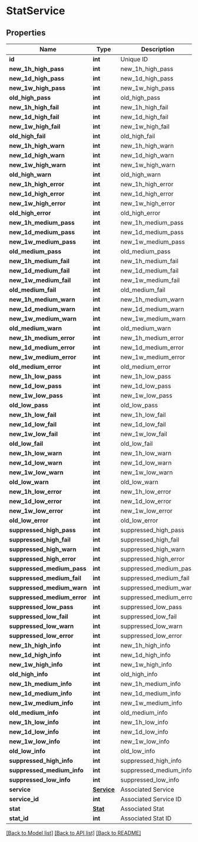 # StatService

## Properties
Name | Type | Description | Notes
------------ | ------------- | ------------- | -------------
**id** | **int** | Unique ID | [optional] 
**new_1h_high_pass** | **int** | new_1h_high_pass | [optional] 
**new_1d_high_pass** | **int** | new_1d_high_pass | [optional] 
**new_1w_high_pass** | **int** | new_1w_high_pass | [optional] 
**old_high_pass** | **int** | old_high_pass | [optional] 
**new_1h_high_fail** | **int** | new_1h_high_fail | [optional] 
**new_1d_high_fail** | **int** | new_1d_high_fail | [optional] 
**new_1w_high_fail** | **int** | new_1w_high_fail | [optional] 
**old_high_fail** | **int** | old_high_fail | [optional] 
**new_1h_high_warn** | **int** | new_1h_high_warn | [optional] 
**new_1d_high_warn** | **int** | new_1d_high_warn | [optional] 
**new_1w_high_warn** | **int** | new_1w_high_warn | [optional] 
**old_high_warn** | **int** | old_high_warn | [optional] 
**new_1h_high_error** | **int** | new_1h_high_error | [optional] 
**new_1d_high_error** | **int** | new_1d_high_error | [optional] 
**new_1w_high_error** | **int** | new_1w_high_error | [optional] 
**old_high_error** | **int** | old_high_error | [optional] 
**new_1h_medium_pass** | **int** | new_1h_medium_pass | [optional] 
**new_1d_medium_pass** | **int** | new_1d_medium_pass | [optional] 
**new_1w_medium_pass** | **int** | new_1w_medium_pass | [optional] 
**old_medium_pass** | **int** | old_medium_pass | [optional] 
**new_1h_medium_fail** | **int** | new_1h_medium_fail | [optional] 
**new_1d_medium_fail** | **int** | new_1d_medium_fail | [optional] 
**new_1w_medium_fail** | **int** | new_1w_medium_fail | [optional] 
**old_medium_fail** | **int** | old_medium_fail | [optional] 
**new_1h_medium_warn** | **int** | new_1h_medium_warn | [optional] 
**new_1d_medium_warn** | **int** | new_1d_medium_warn | [optional] 
**new_1w_medium_warn** | **int** | new_1w_medium_warn | [optional] 
**old_medium_warn** | **int** | old_medium_warn | [optional] 
**new_1h_medium_error** | **int** | new_1h_medium_error | [optional] 
**new_1d_medium_error** | **int** | new_1d_medium_error | [optional] 
**new_1w_medium_error** | **int** | new_1w_medium_error | [optional] 
**old_medium_error** | **int** | old_medium_error | [optional] 
**new_1h_low_pass** | **int** | new_1h_low_pass | [optional] 
**new_1d_low_pass** | **int** | new_1d_low_pass | [optional] 
**new_1w_low_pass** | **int** | new_1w_low_pass | [optional] 
**old_low_pass** | **int** | old_low_pass | [optional] 
**new_1h_low_fail** | **int** | new_1h_low_fail | [optional] 
**new_1d_low_fail** | **int** | new_1d_low_fail | [optional] 
**new_1w_low_fail** | **int** | new_1w_low_fail | [optional] 
**old_low_fail** | **int** | old_low_fail | [optional] 
**new_1h_low_warn** | **int** | new_1h_low_warn | [optional] 
**new_1d_low_warn** | **int** | new_1d_low_warn | [optional] 
**new_1w_low_warn** | **int** | new_1w_low_warn | [optional] 
**old_low_warn** | **int** | old_low_warn | [optional] 
**new_1h_low_error** | **int** | new_1h_low_error | [optional] 
**new_1d_low_error** | **int** | new_1d_low_error | [optional] 
**new_1w_low_error** | **int** | new_1w_low_error | [optional] 
**old_low_error** | **int** | old_low_error | [optional] 
**suppressed_high_pass** | **int** | suppressed_high_pass | [optional] 
**suppressed_high_fail** | **int** | suppressed_high_fail | [optional] 
**suppressed_high_warn** | **int** | suppressed_high_warn | [optional] 
**suppressed_high_error** | **int** | suppressed_high_error | [optional] 
**suppressed_medium_pass** | **int** | suppressed_medium_pass | [optional] 
**suppressed_medium_fail** | **int** | suppressed_medium_fail | [optional] 
**suppressed_medium_warn** | **int** | suppressed_medium_warn | [optional] 
**suppressed_medium_error** | **int** | suppressed_medium_error | [optional] 
**suppressed_low_pass** | **int** | suppressed_low_pass | [optional] 
**suppressed_low_fail** | **int** | suppressed_low_fail | [optional] 
**suppressed_low_warn** | **int** | suppressed_low_warn | [optional] 
**suppressed_low_error** | **int** | suppressed_low_error | [optional] 
**new_1h_high_info** | **int** | new_1h_high_info | [optional] 
**new_1d_high_info** | **int** | new_1d_high_info | [optional] 
**new_1w_high_info** | **int** | new_1w_high_info | [optional] 
**old_high_info** | **int** | old_high_info | [optional] 
**new_1h_medium_info** | **int** | new_1h_medium_info | [optional] 
**new_1d_medium_info** | **int** | new_1d_medium_info | [optional] 
**new_1w_medium_info** | **int** | new_1w_medium_info | [optional] 
**old_medium_info** | **int** | old_medium_info | [optional] 
**new_1h_low_info** | **int** | new_1h_low_info | [optional] 
**new_1d_low_info** | **int** | new_1d_low_info | [optional] 
**new_1w_low_info** | **int** | new_1w_low_info | [optional] 
**old_low_info** | **int** | old_low_info | [optional] 
**suppressed_high_info** | **int** | suppressed_high_info | [optional] 
**suppressed_medium_info** | **int** | suppressed_medium_info | [optional] 
**suppressed_low_info** | **int** | suppressed_low_info | [optional] 
**service** | [**Service**](Service.md) | Associated Service | [optional] 
**service_id** | **int** | Associated Service ID | [optional] 
**stat** | [**Stat**](Stat.md) | Associated Stat | [optional] 
**stat_id** | **int** | Associated Stat ID | [optional] 

[[Back to Model list]](../README.md#documentation-for-models) [[Back to API list]](../README.md#documentation-for-api-endpoints) [[Back to README]](../README.md)


